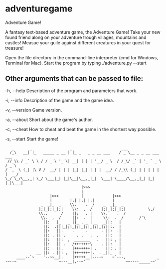 # adventuregame
Adventure Game!

A fantasy text-based adventure game, the Adventure Game!
Take your new found friend along on your adventure trough villages, mountains
and castles! Measue your guile against different creatures in your quest for treasure!

Open the file directory in the command-line interpreter (cmd for Windows, Terminal for Mac).
Start the program by typing 
./adventure.py --start

Other arguments that can be passed to file:
-------
-h, --help          Description of the program and parameters that work.

-i, --info          Description of the game and the game idea.

-v, --version       Game version.

-a, --about         Short about the game's author.

-c, --cheat         How to cheat and beat the game in the shortest way possible.

-s, --start         Start the game!

       _       _                 _                      ___                     
      /_\   __| |_   _____ _ __ | |_ _   _ _ __ ___    / _ \__ _ _ __ ___   ___ 
     //_\\ / _` \ \ / / _ \ '_ \| __| | | | '__/ _ \  / /_\/ _` | '_ ` _ \ / _ \
    /  _  \ (_| |\ V /  __/ | | | |_| |_| | | |  __/ / /_\\ (_| | | | | | |  __/
    \_/ \_/\__,_| \_/ \___|_| |_|\__|\__,_|_|  \___| \____/\__,_|_| |_| |_|\___|
                                      |>>>
                                      |
                        |>>>      _  _|_  _         |>>>
                        |        |;| |;| |;|        |
                    _  _|_  _    \\.    .  /    _  _|_  _
                   |;|_|;|_|;|    \\:. ,  /    |;|_|;|_|;|          \,/
                   \\..      /    ||;   . |    \\.    .  /
                    \\.  ,  /     ||:  .  |     \\:  .  /       /`\
                     ||:   |_   _ ||_ . _ | _   _||:   |
                     ||:  .|||_|;|_|;|_|;|_|;|_|;||:.  |
                     ||:   ||.    .     .      . ||:  .|
                     ||: . || .     . .   .  ,   ||:   |       
                     ||:   ||:  ,  _______   .   ||: , |            
                     ||:   || .   /+++++++\    . ||:   |
                     ||:   ||.    |+++++++| .    ||: . |
                  __ ||: . ||: ,  |+++++++|.  . _||_   |
         ____--`~    '--~~__|.    |+++++__|----~    ~`---,              _
    -~--~                   ~---__|,--~'                  ~~----_____-~' 
